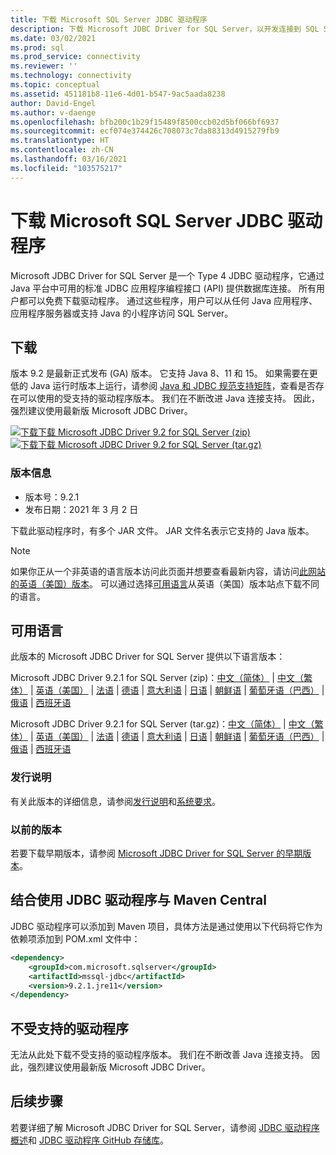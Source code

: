 ```yaml
---
title: 下载 Microsoft SQL Server JDBC 驱动程序
description: 下载 Microsoft JDBC Driver for SQL Server，以开发连接到 SQL Server 和 Azure SQL 数据库的 Java 应用程序。
ms.date: 03/02/2021
ms.prod: sql
ms.prod_service: connectivity
ms.reviewer: ''
ms.technology: connectivity
ms.topic: conceptual
ms.assetid: 451181b8-11e6-4d01-b547-9ac5aada8238
author: David-Engel
ms.author: v-daenge
ms.openlocfilehash: bfb200c1b29f15489f8500ccb02d5bf066bf6937
ms.sourcegitcommit: ecf074e374426c708073c7da88313d4915279fb9
ms.translationtype: HT
ms.contentlocale: zh-CN
ms.lasthandoff: 03/16/2021
ms.locfileid: "103575217"
---
```

# <a name="download-microsoft-jdbc-driver-for-sql-server"></a>下载 Microsoft SQL Server JDBC 驱动程序

Microsoft JDBC Driver for SQL Server 是一个 Type 4 JDBC 驱动程序，它通过 Java 平台中可用的标准 JDBC 应用程序编程接口 (API) 提供数据库连接。 所有用户都可以免费下载驱动程序。 通过这些程序，用户可以从任何 Java 应用程序、应用程序服务器或支持 Java 的小程序访问 SQL Server。

## <a name="download"></a>下载

版本 9.2 是最新正式发布 (GA) 版本。 它支持 Java 8、11 和 15。 如果需要在更低的 Java 运行时版本上运行，请参阅 [Java 和 JDBC 规范支持矩阵](microsoft-jdbc-driver-for-sql-server-support-matrix.md#java-and-jdbc-specification-support)，查看是否存在可以使用的受支持的驱动程序版本。 我们在不断改进 Java 连接支持。 因此，强烈建议使用最新版 Microsoft JDBC Driver。

[![下载](../../ssms/media/download-icon.png)下载 Microsoft JDBC Driver 9.2 for SQL Server (zip)](https://go.microsoft.com/fwlink/?linkid=2155948)  
[![下载](../../ssms/media/download-icon.png)下载 Microsoft JDBC Driver 9.2 for SQL Server (tar.gz)](https://go.microsoft.com/fwlink/?linkid=2155949)  

### <a name="version-information"></a>版本信息

- 版本号：9.2.1
- 发布日期：2021 年 3 月 2 日

下载此驱动程序时，有多个 JAR 文件。 JAR 文件名表示它支持的 Java 版本。

> [!Note]
> 如果你正从一个非英语的语言版本访问此页面并想要查看最新内容，请访问[此网站的英语（美国）版本](https://aka.ms/downloadmssqljdbcenglish)。 可以通过选择[可用语言](#available-languages)从英语（美国）版本站点下载不同的语言。

## <a name="available-languages"></a>可用语言

此版本的 Microsoft JDBC Driver for SQL Server 提供以下语言版本：

Microsoft JDBC Driver 9.2.1 for SQL Server (zip)：[中文（简体）](https://go.microsoft.com/fwlink/?linkid=2155948&clcid=0x804) | [中文（繁体）](https://go.microsoft.com/fwlink/?linkid=2155948&clcid=0x404) | [英语（美国）](https://go.microsoft.com/fwlink/?linkid=2155948&clcid=0x409) | [法语](https://go.microsoft.com/fwlink/?linkid=2155948&clcid=0x40c) | [德语](https://go.microsoft.com/fwlink/?linkid=2155948&clcid=0x407) | [意大利语](https://go.microsoft.com/fwlink/?linkid=2155948&clcid=0x410) | [日语](https://go.microsoft.com/fwlink/?linkid=2155948&clcid=0x411) | [朝鲜语](https://go.microsoft.com/fwlink/?linkid=2155948&clcid=0x412) | [葡萄牙语（巴西）](https://go.microsoft.com/fwlink/?linkid=2155948&clcid=0x416) | [俄语](https://go.microsoft.com/fwlink/?linkid=2155948&clcid=0x419) | [西班牙语](https://go.microsoft.com/fwlink/?linkid=2155948&clcid=0x40a)

Microsoft JDBC Driver 9.2.1 for SQL Server (tar.gz)：[中文（简体）](https://go.microsoft.com/fwlink/?linkid=2155949&clcid=0x804) | [中文（繁体）](https://go.microsoft.com/fwlink/?linkid=2155949&clcid=0x404) | [英语（美国）](https://go.microsoft.com/fwlink/?linkid=2155949&clcid=0x409) | [法语](https://go.microsoft.com/fwlink/?linkid=2155949&clcid=0x40c) | [德语](https://go.microsoft.com/fwlink/?linkid=2155949&clcid=0x407) | [意大利语](https://go.microsoft.com/fwlink/?linkid=2155949&clcid=0x410) | [日语](https://go.microsoft.com/fwlink/?linkid=2155949&clcid=0x411) | [朝鲜语](https://go.microsoft.com/fwlink/?linkid=2155949&clcid=0x412) | [葡萄牙语（巴西）](https://go.microsoft.com/fwlink/?linkid=2155949&clcid=0x416) | [俄语](https://go.microsoft.com/fwlink/?linkid=2155949&clcid=0x419) | [西班牙语](https://go.microsoft.com/fwlink/?linkid=2155949&clcid=0x40a)

### <a name="release-notes"></a>发行说明

有关此版本的详细信息，请参阅[发行说明](release-notes-for-the-jdbc-driver.md)和[系统要求](system-requirements-for-the-jdbc-driver.md)。

### <a name="previous-releases"></a>以前的版本

若要下载早期版本，请参阅 [Microsoft JDBC Driver for SQL Server 的早期版本](release-notes-for-the-jdbc-driver.md#previous-releases)。

## <a name="using-the-jdbc-driver-with-maven-central"></a>结合使用 JDBC 驱动程序与 Maven Central

JDBC 驱动程序可以添加到 Maven 项目，具体方法是通过使用以下代码将它作为依赖项添加到 POM.xml 文件中：

```xml
<dependency>
    <groupId>com.microsoft.sqlserver</groupId>
    <artifactId>mssql-jdbc</artifactId>
    <version>9.2.1.jre11</version>
</dependency>
```  

## <a name="unsupported-drivers"></a>不受支持的驱动程序

无法从此处下载不受支持的驱动程序版本。 我们在不断改善 Java 连接支持。 因此，强烈建议使用最新版 Microsoft JDBC Driver。  
  
## <a name="next-steps"></a>后续步骤

若要详细了解 Microsoft JDBC Driver for SQL Server，请参阅 [JDBC 驱动程序概述](overview-of-the-jdbc-driver.md)和 [JDBC 驱动程序 GitHub 存储库](https://github.com/microsoft/mssql-jdbc/blob/dev/README.md)。
